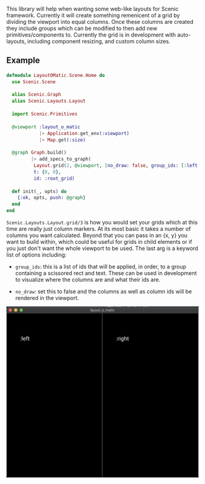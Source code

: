 This library will help when wanting some web-like layouts for Scenic framework. Currently it will create something remenicent of a grid by dividing the viewport into equal columns. Once these columns are created they include groups which can be modified to then add new primitives/components to. Currently the grid is in development with auto-layouts, including component resizing, and custom column sizes. 

## Example
```elixir
defmodule LayoutOMatic.Scene.Home do
  use Scenic.Scene

  alias Scenic.Graph
  alias Scenic.Layouts.Layout

  import Scenic.Primitives

  @viewport :layout_o_matic
            |> Application.get_env(:viewport)
            |> Map.get(:size)

  @graph Graph.build()
         |> add_specs_to_graph(
          Layout.grid(2, @viewport, [no_draw: false, group_ids: [:left, :right]]),
          t: {0, 0},
          id: :root_grid)

  def init(_, opts) do
    {:ok, opts, push: @graph}
  end
end
```

`Scenic.Layouts.Layout.grid/3` is how you would set your grids which at this time are really just column markers. At its most basic it takes a number of columns you want calculated. Beyond that you can pass in an {x, y} you want to build within, which could be useful for grids in child elements or if you just don't want the whole viewport to be used. The last arg is a keyword list of options including:

* `group_ids`: this is a list of ids that will be applied, in order, to a group containing a scissored rect and text. These can be used in development to visualize where the columns are and what their ids are.

* `no_draw`: set this to false and the columns as well as column ids will be rendered in the viewport.

![Drawn View](/drawn_view.png)
